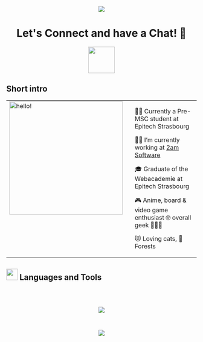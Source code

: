 <p align="center">
  <img src="https://capsule-render.vercel.app/api?type=waving&height=100&color=gradient"/>
</p>

<h1 align="center">
  Let's Connect and have a Chat! 💬
</h1>
<p align="center">
<a href="https://www.linkedin.com/in/colette-oswald/">
  <img height="70" src="https://github.com/Leily67/Leily67/assets/80968016/9f4e0f00-cefa-4491-b8ff-2639477e4f71"/>

</a>
</p>

## **Short intro**
<table align=center style="border:none">
<tr>
  <td style="vertical-align: top">
    <img width="300" alt="hello!" src="https://media1.tenor.com/images/72c9b849aa10b222371ebb99a6b1896a/tenor.gif" >
  </td>
  <td>
  </td>
  <td>

👩‍🏫  Currently a Pre-MSC student at Epitech Strasbourg

👩‍💻  I’m currently working at [2am Software](https://www.2amsoftware.com/)

🎓  Graduate of the Webacademie at Epitech Strasbourg

🎮  Anime, board & video game enthusiast 🤓 overall geek 👩🏻‍🎤

😻  Loving cats, 🌳 Forests

  </td>
</tr>
</table>


## **<img height="30" src="https://github.com/Leily67/Leily67/assets/80968016/70b5848b-9e86-4c18-b400-e96e206daa9c"/> Languages and Tools**
<br>
<br>
<p align="center">
  <a href="https://skillicons.dev">
    <img src="https://skillicons.dev/icons?i=next,react,vue,typescript,javascript,tailwind,mysql,postman,blender,figma,linux,github,vscode" />
  </a>
</p>

<br>  





<p align="center">
  <img src="https://capsule-render.vercel.app/api?type=waving&height=100&color=gradient&fontSize=60&fontColor=F5EEE6&section=footer"/>
</p>
